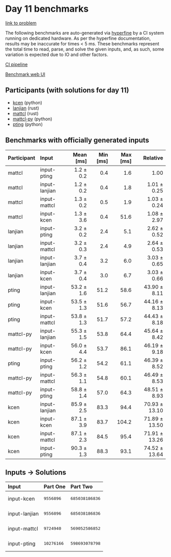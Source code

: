 # Day 11 benchmarks

[link to problem](https://adventofcode.com/2023/day/11)

The following benchmarks are auto-generated via
[hyperfine](https://github.com/sharkdp/hyperfine) by a CI system running on
dedicated hardware. As per the hyperfine documentation, results may be
inaccurate for times < 5 ms. These benchmarks represent the total time to read,
parse, and solve the given inputs, and, as such, some variation is expected due
to IO and other factors.

[CI pipeline](http://ci.papercode.net:8080/teams/main/pipelines/aoc2023)

[Benchmark web UI](https://aoc.ancalagon.black)


## Participants (with solutions for day 11)

- [kcen](https://github.com/kcen/aoc2023) (python)
- [lanjian](https://github.com/lanjian/aoc-2023) (rust)
- [mattcl](https://github.com/mattcl/aoc2023) (rust)
- [mattcl-py](https://github.com/mattcl/aoc2023-py) (python)
- [pting](https://github.com/pting/aoc2023) (python)


## Benchmarks with officially generated inputs

| Participant | Input | Mean [ms] | Min [ms] | Max [ms] | Relative |
|:---|:---|---:|---:|---:|---:|
| mattcl | input-pting | 1.2 ± 0.2 | 0.4 | 1.6 | 1.00 |
| mattcl | input-lanjian | 1.2 ± 0.2 | 0.4 | 1.8 | 1.01 ± 0.25 |
| mattcl | input-mattcl | 1.3 ± 0.2 | 0.5 | 1.9 | 1.03 ± 0.24 |
| mattcl | input-kcen | 1.3 ± 3.6 | 0.4 | 51.6 | 1.08 ± 2.97 |
| lanjian | input-pting | 3.2 ± 0.2 | 2.4 | 5.1 | 2.62 ± 0.52 |
| lanjian | input-mattcl | 3.2 ± 0.3 | 2.4 | 4.9 | 2.64 ± 0.53 |
| lanjian | input-lanjian | 3.7 ± 0.4 | 3.2 | 6.0 | 3.03 ± 0.65 |
| lanjian | input-kcen | 3.7 ± 0.4 | 3.0 | 6.7 | 3.03 ± 0.66 |
| pting | input-lanjian | 53.2 ± 1.6 | 51.2 | 58.6 | 43.90 ± 8.11 |
| pting | input-kcen | 53.5 ± 1.3 | 51.6 | 56.7 | 44.16 ± 8.13 |
| pting | input-mattcl | 53.8 ± 1.3 | 51.7 | 57.2 | 44.43 ± 8.18 |
| mattcl-py | input-lanjian | 55.3 ± 1.5 | 53.8 | 64.4 | 45.64 ± 8.42 |
| mattcl-py | input-kcen | 56.0 ± 4.4 | 53.7 | 86.1 | 46.19 ± 9.18 |
| pting | input-pting | 56.2 ± 1.2 | 54.2 | 61.1 | 46.39 ± 8.52 |
| mattcl-py | input-mattcl | 56.3 ± 1.1 | 54.8 | 60.1 | 46.49 ± 8.53 |
| mattcl-py | input-pting | 58.8 ± 1.4 | 57.0 | 64.3 | 48.51 ± 8.93 |
| kcen | input-lanjian | 85.9 ± 2.5 | 83.3 | 94.4 | 70.93 ± 13.10 |
| kcen | input-kcen | 87.1 ± 3.9 | 83.7 | 104.2 | 71.89 ± 13.50 |
| kcen | input-mattcl | 87.1 ± 2.3 | 84.5 | 95.4 | 71.91 ± 13.26 |
| kcen | input-pting | 90.3 ± 1.3 | 88.3 | 93.1 | 74.52 ± 13.64 |


## Inputs -> Solutions

| Input | Part One | Part Two |
|:---|:---|:---|
|input-kcen|<pre>9556896</pre>|<pre>685038186836</pre>|
|input-lanjian|<pre>9556896</pre>|<pre>685038186836</pre>|
|input-mattcl|<pre>9724940</pre>|<pre>569052586852</pre>|
|input-pting|<pre>10276166</pre>|<pre>598693078798</pre>|